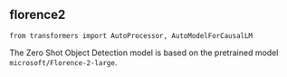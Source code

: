 

## florence2

```
from transformers import AutoProcessor, AutoModelForCausalLM  
```

The Zero Shot Object Detection model is based on the pretrained model `microsoft/Florence-2-large`.

